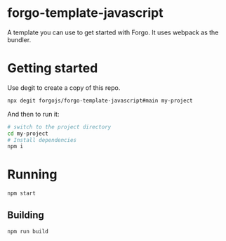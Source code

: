 # forgo-template-javascript

A template you can use to get started with Forgo. It uses webpack as the bundler.

# Getting started

Use degit to create a copy of this repo.

```sh
npx degit forgojs/forgo-template-javascript#main my-project
```

And then to run it:

```sh
# switch to the project directory
cd my-project
# Install dependencies
npm i
```

# Running

```sh
npm start
```

## Building

```sh
npm run build
```
